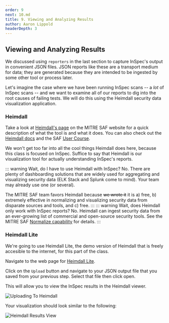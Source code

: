 ```yaml
---
order: 9
next: 10.md
title: 9. Viewing and Analyzing Results
author: Aaron Lippold
headerDepth: 3
---
```


## Viewing and Analyzing Results

We discussed using `reporters` in the last section to capture InSpec's output in convenient JSON files. JSON reports like these are a transport medium for data; they are generated because they are intended to be ingested by some other tool or process later.

Let's imagine the case where we have been running InSpec scans -- a *lot* of InSpec scans -- and we want to examine all of our reports to dig into the root causes of failing tests. We will do this using the Heimdall security data visualization application.

### Heimdall

Take a look at [Heimdall's page](https://saf.mitre.org/apps/heimdall) on the MITRE SAF website for a quick description of what the tool is and what it does. You can also check out the [Heimdall docs](https://saf.mitre.org/docs/heimdall-install) and the SAF [User Course](.../user/README.md).

We won't get too far into all the cool things Heimdall does here, because this class is focused on InSpec. Suffice to say that Heimdall is our visualization tool for actually understanding InSpec's reports.

::: warning Wait, do I have to use Heimdall with InSpec?
No. There are plenty of dashboarding solutions that are widely used for aggregating and visualizing security data (ELK Stack and Splunk come to mind). Your team may already use one (or several).

The MITRE SAF team favors Heimdall because ~~we wrote it~~ it is a) free, b) extremely effective in normalizing and visualizing security data from disparate sources and tools, and c) free.
:::
::: warning Wait, does Heimdall only work with InSpec reports?
No. Heimdall can ingest security data from an ever-growing list of commercial and open-source security tools. See the MITRE SAF [Normalize capability](https://saf.mitre.org/framework/normalize) for details.
:::

###  Heimdall Lite

We're going to use Heimdall Lite, the demo version of Heimdall that is freely accesible to the internet, for this part of the class.

Navigate to the web page for [Heimdall Lite](https://heimdall-lite.mitre.org/).

Click on the `Upload` button and navigate to your JSON output file that you saved from your previous step. Select that file then click open.

This will allow you to view the InSpec results in the Heimdall viewer.

![Uploading To Heimdall](../../assets/img/Heimdall_Load.png)

Your visualization should look similar to the following:

![Heimdall Results View](../../assets/img/Heimdall_Results.png)